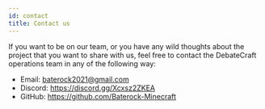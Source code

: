 ```yaml
---
id: contact
title: Contact us
---
```


If you want to be on our team, or you have any wild thoughts about the project that you want to share with us, feel free to contact the DebateCraft operations team in any of the following way:

- Email: baterock2021@gmail.com
- Discord: https://discord.gg/Xcxsz2ZKEA
- GitHub: https://github.com/Baterock-Minecraft

